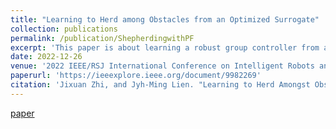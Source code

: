 ```yaml
---
title: "Learning to Herd among Obstacles from an Optimized Surrogate"
collection: publications
permalink: /publication/ShepherdingwithPF
excerpt: 'This paper is about learning a robust group controller from an optimized potential field with reinforcement learning'
date: 2022-12-26
venue: '2022 IEEE/RSJ International Conference on Intelligent Robots and Systems (IROS)'
paperurl: 'https://ieeexplore.ieee.org/document/9982269'
citation: 'Jixuan Zhi, and Jyh-Ming Lien. "Learning to Herd Amongst Obstacles from an Optimized Surrogate." In 2022 IEEE/RSJ International Conference on Intelligent Robots and Systems (IROS), pp. 2954-2961. IEEE, 2022.'
---
```



[paper](https://ieeexplore.ieee.org/document/9982269)
